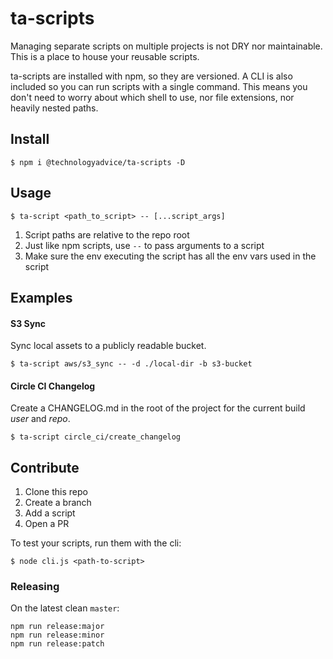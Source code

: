 ta-scripts
==========
Managing separate scripts on multiple projects is not DRY nor maintainable.
This is a place to house your reusable scripts.

ta-scripts are installed with npm, so they are versioned.
A CLI is also included so you can run scripts with a single command.
This means you don't need to worry about which shell to use, nor file extensions, nor heavily nested paths.

## Install

    $ npm i @technologyadvice/ta-scripts -D

## Usage

    $ ta-script <path_to_script> -- [...script_args]

1. Script paths are relative to the repo root
1. Just like npm scripts, use `--` to pass arguments to a script
1. Make sure the env executing the script has all the env vars used in the script

## Examples

#### S3 Sync

Sync local assets to a publicly readable bucket.

    $ ta-script aws/s3_sync -- -d ./local-dir -b s3-bucket

#### Circle CI Changelog

Create a CHANGELOG.md in the root of the project for the current build _user_ and _repo_.

    $ ta-script circle_ci/create_changelog

## Contribute

1. Clone this repo
1. Create a branch
1. Add a script
1. Open a PR

To test your scripts, run them with the cli:

    $ node cli.js <path-to-script>

### Releasing

On the latest clean `master`:

    npm run release:major
    npm run release:minor
    npm run release:patch
